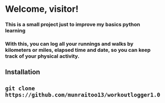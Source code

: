 # Welcome, visitor! #
<h3> This is a small project just to improve my basics python learning <h3>
With this, you can log all your runnings and walks by kilometers or miles, elapsed time and date, so you can keep track of your physical activity.

<h2> Installation <h2>

```
git clone https://github.com/munraitoo13/workoutlogger1.0/
```
